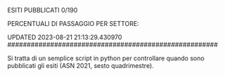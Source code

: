 ESITI PUBBLICATI 0/190 

PERCENTUALI DI PASSAGGIO PER SETTORE:

UPDATED 2023-08-21 21:13:29.430970
###################################################### 

Si tratta di un semplice script in python per controllare quando sono pubblicati gli esiti (ASN 2021, sesto quadrimestre).


